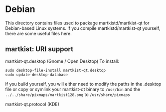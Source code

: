 
Debian
====================
This directory contains files used to package martkistd/martkist-qt
for Debian-based Linux systems. If you compile martkistd/martkist-qt yourself, there are some useful files here.

## martkist: URI support ##


martkist-qt.desktop  (Gnome / Open Desktop)
To install:

	sudo desktop-file-install martkist-qt.desktop
	sudo update-desktop-database

If you build yourself, you will either need to modify the paths in
the .desktop file or copy or symlink your martkist-qt binary to `/usr/bin`
and the `../../share/pixmaps/martkist128.png` to `/usr/share/pixmaps`

martkist-qt.protocol (KDE)

